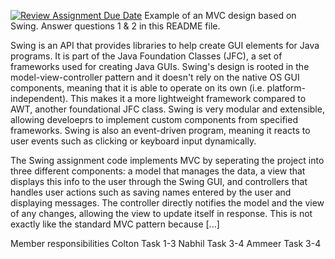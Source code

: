 [![Review Assignment Due Date](https://classroom.github.com/assets/deadline-readme-button-22041afd0340ce965d47ae6ef1cefeee28c7c493a6346c4f15d667ab976d596c.svg)](https://classroom.github.com/a/57HVEcop)
Example of an MVC design based on Swing. Answer questions 1 & 2 in this README file.

Swing is an API that provides libraries to help create GUI elements for Java programs. It is part of the Java Foundation Classes (JFC), a set of frameworks used for creating Java GUIs. Swing's design is rooted in the model-view-controller pattern and it doesn't rely on the native OS GUI components, meaning that it is able to operate on its own (i.e. platform-independent). This makes it a more lightweight framework compared to AWT, another foundational JFC class. Swing is very modular and extensible, allowing develoeprs to implement custom components from specified frameworks. Swing is also an event-driven program, meaning it reacts to user events such as clicking or keyboard input dynamically.

The Swing assignment code implements MVC by seperating the project into three different components: a model that manages the data, a view that displays this info to the user through the Swing GUI, and controllers that handles user actions such as saving names entered by the user and displaying messages. The controller directly notifies the model and the view of any changes, allowing the view to update itself in response. This is not exactly like the standard MVC pattern because [...]

Member responsibilities
Colton Task 1-3
Nabhil Task 3-4
Ammeer Task 3-4
